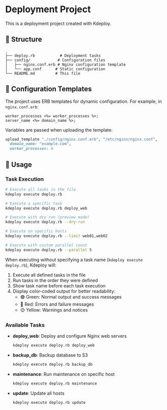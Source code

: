 # Deployment Project

This is a deployment project created with Kdeploy.

## 📁 Structure

```
.
├── deploy.rb           # Deployment tasks
├── config/            # Configuration files
│   ├── nginx.conf.erb # Nginx configuration template
│   └── app.conf      # Static configuration
└── README.md         # This file
```

## 🔧 Configuration Templates

The project uses ERB templates for dynamic configuration. For example, in `nginx.conf.erb`:

```erb
worker_processes <%= worker_processes %>;
server_name <%= domain_name %>;
```

Variables are passed when uploading the template:

```ruby
upload_template "./config/nginx.conf.erb", "/etc/nginx/nginx.conf",
  domain_name: "example.com",
  worker_processes: 4
```

## 🚀 Usage

### Task Execution

```bash
# Execute all tasks in the file
kdeploy execute deploy.rb

# Execute a specific task
kdeploy execute deploy.rb deploy_web

# Execute with dry run (preview mode)
kdeploy execute deploy.rb --dry-run

# Execute on specific hosts
kdeploy execute deploy.rb --limit web01,web02

# Execute with custom parallel count
kdeploy execute deploy.rb --parallel 5
```

When executing without specifying a task name (`kdeploy execute deploy.rb`), Kdeploy will:
1. Execute all defined tasks in the file
2. Run tasks in the order they were defined
3. Show task name before each task execution
4. Display color-coded output for better readability:
   - 🟢 Green: Normal output and success messages
   - 🔴 Red: Errors and failure messages
   - 🟡 Yellow: Warnings and notices

### Available Tasks

- **deploy_web**: Deploy and configure Nginx web servers
  ```bash
  kdeploy execute deploy.rb deploy_web
  ```

- **backup_db**: Backup database to S3
  ```bash
  kdeploy execute deploy.rb backup_db
  ```

- **maintenance**: Run maintenance on specific host
  ```bash
  kdeploy execute deploy.rb maintenance
  ```

- **update**: Update all hosts
  ```bash
  kdeploy execute deploy.rb update
  ```
